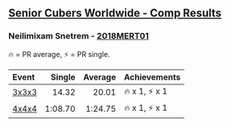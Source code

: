 <style>table {white-space: nowrap;}</style>

## [Senior Cubers Worldwide - Comp Results](/scw-comp/results/)
### Neilimixam Snetrem - [2018MERT01](https://www.worldcubeassociation.org/persons/2018MERT01)

🔥 = PR average, ⚡ = PR single.

| Event | Single | Average | Achievements|
| :-- | --: | --: | :-- |
| [3x3x3](neilimixam_snetrem/333.md) | 14.32 | 20.01 | 🔥 x 1, ⚡ x 1 |
| [4x4x4](neilimixam_snetrem/444.md) | 1:08.70 | 1:24.75 | 🔥 x 1, ⚡ x 1 |

<!-- Global site tag (gtag.js) - Google Analytics -->
<script async src="https://www.googletagmanager.com/gtag/js?id=UA-86348435-3"></script>
<script>window.dataLayer = window.dataLayer || []; function gtag() {dataLayer.push(arguments);} gtag('js', new Date()); gtag('config', 'UA-86348435-3');</script>
